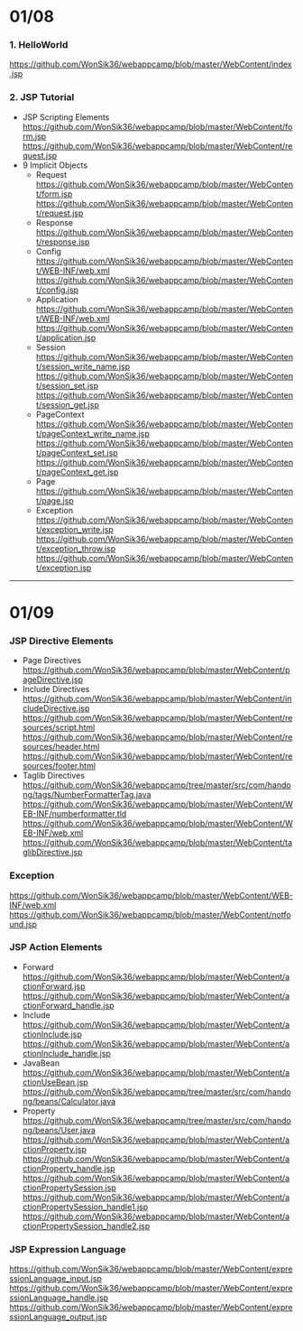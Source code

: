 # 01/08
### 1. HelloWorld
https://github.com/WonSik36/webappcamp/blob/master/WebContent/index.jsp
### 2. JSP Tutorial
* JSP Scripting Elements<br>
	https://github.com/WonSik36/webappcamp/blob/master/WebContent/form.jsp
	https://github.com/WonSik36/webappcamp/blob/master/WebContent/request.jsp
* 9 Implicit Objects
	* Request<br>
		https://github.com/WonSik36/webappcamp/blob/master/WebContent/form.jsp
		https://github.com/WonSik36/webappcamp/blob/master/WebContent/request.jsp
	* Response<br>
		https://github.com/WonSik36/webappcamp/blob/master/WebContent/response.jsp
	* Config<br>
		https://github.com/WonSik36/webappcamp/blob/master/WebContent/WEB-INF/web.xml
		https://github.com/WonSik36/webappcamp/blob/master/WebContent/config.jsp
	* Application<br>
		https://github.com/WonSik36/webappcamp/blob/master/WebContent/WEB-INF/web.xml
		https://github.com/WonSik36/webappcamp/blob/master/WebContent/application.jsp
	* Session<br>
		https://github.com/WonSik36/webappcamp/blob/master/WebContent/session_write_name.jsp
		https://github.com/WonSik36/webappcamp/blob/master/WebContent/session_set.jsp
		https://github.com/WonSik36/webappcamp/blob/master/WebContent/session_get.jsp
	* PageContext<br>
		https://github.com/WonSik36/webappcamp/blob/master/WebContent/pageContext_write_name.jsp
		https://github.com/WonSik36/webappcamp/blob/master/WebContent/pageContext_set.jsp
		https://github.com/WonSik36/webappcamp/blob/master/WebContent/pageContext_get.jsp
	* Page<br>
		https://github.com/WonSik36/webappcamp/blob/master/WebContent/page.jsp
	* Exception<br>
		https://github.com/WonSik36/webappcamp/blob/master/WebContent/exception_write.jsp
		https://github.com/WonSik36/webappcamp/blob/master/WebContent/exception_throw.jsp
		https://github.com/WonSik36/webappcamp/blob/master/WebContent/exception.jsp
------------

# 01/09
### JSP Directive Elements
* Page Directives<br>
https://github.com/WonSik36/webappcamp/blob/master/WebContent/pageDirective.jsp
* Include Directives<br>
	https://github.com/WonSik36/webappcamp/blob/master/WebContent/includeDirective.jsp
	https://github.com/WonSik36/webappcamp/blob/master/WebContent/resources/script.html
	https://github.com/WonSik36/webappcamp/blob/master/WebContent/resources/header.html
	https://github.com/WonSik36/webappcamp/blob/master/WebContent/resources/footer.html
* Taglib Directives<br>
	https://github.com/WonSik36/webappcamp/tree/master/src/com/handong/tags/NumberFormatterTag.java
	https://github.com/WonSik36/webappcamp/blob/master/WebContent/WEB-INF/numberformatter.tld
	https://github.com/WonSik36/webappcamp/blob/master/WebContent/WEB-INF/web.xml
	https://github.com/WonSik36/webappcamp/blob/master/WebContent/taglibDirective.jsp

### Exception
https://github.com/WonSik36/webappcamp/blob/master/WebContent/WEB-INF/web.xml
https://github.com/WonSik36/webappcamp/blob/master/WebContent/notfound.jsp

### JSP Action Elements
* Forward<br>
https://github.com/WonSik36/webappcamp/blob/master/WebContent/actionForward.jsp
https://github.com/WonSik36/webappcamp/blob/master/WebContent/actionForward_handle.jsp
* Include<br>
https://github.com/WonSik36/webappcamp/blob/master/WebContent/actionInclude.jsp
https://github.com/WonSik36/webappcamp/blob/master/WebContent/actionInclude_handle.jsp
* JavaBean<br>
https://github.com/WonSik36/webappcamp/blob/master/WebContent/actionUseBean.jsp
https://github.com/WonSik36/webappcamp/tree/master/src/com/handong/beans/Calculator.java
* Property<br>
https://github.com/WonSik36/webappcamp/tree/master/src/com/handong/beans/User.java
https://github.com/WonSik36/webappcamp/blob/master/WebContent/actionProperty.jsp
https://github.com/WonSik36/webappcamp/blob/master/WebContent/actionProperty_handle.jsp
https://github.com/WonSik36/webappcamp/blob/master/WebContent/actionPropertySession.jsp
https://github.com/WonSik36/webappcamp/blob/master/WebContent/actionPropertySession_handle1.jsp
https://github.com/WonSik36/webappcamp/blob/master/WebContent/actionPropertySession_handle2.jsp

### JSP Expression Language
https://github.com/WonSik36/webappcamp/blob/master/WebContent/expressionLanguage_input.jsp
https://github.com/WonSik36/webappcamp/blob/master/WebContent/expressionLanguage_handle.jsp
https://github.com/WonSik36/webappcamp/blob/master/WebContent/expressionLanguage_output.jsp